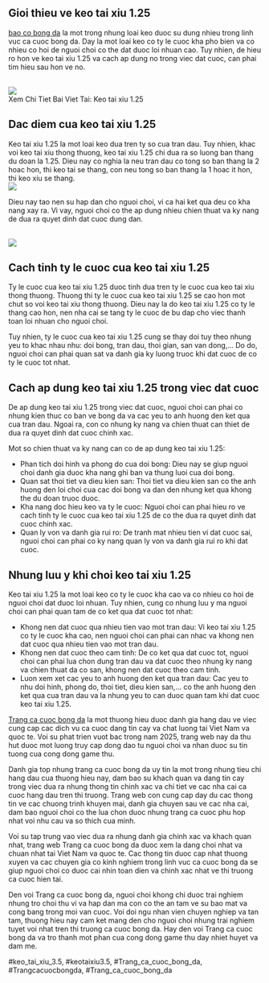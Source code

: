 <h2>Gioi thieu ve keo tai xiu 1.25</h2><p><a href="https://affcup.net/keo-tai-xiu-1-25/">bao co bong da</a> la mot trong nhung loai keo duoc su dung nhieu trong linh vuc ca cuoc bong da. Day la mot loai keo co ty le cuoc kha pho bien va co nhieu co hoi de nguoi choi co the dat duoc loi nhuan cao. Tuy nhien, de hieu ro hon ve keo tai xiu 1.25 va cach ap dung no trong viec dat cuoc, can phai tim hieu sau hon ve no.</p><br><img src="https://affcup.net/wp-content/uploads/2024/12/keo-tai-xiu-3-trai-anh-dai-dien.webp"></br>
Xem Chi Tiet Bai Viet Tai: Keo tai xiu 1.25<h2>Dac diem cua keo tai xiu 1.25</h2><p>Keo tai xiu 1.25 la mot loai keo dua tren ty so cua tran dau. Tuy nhien, khac voi keo tai xiu thong thuong, keo tai xiu 1.25 chi dua ra so luong ban thang du doan la 1.25. Dieu nay co nghia la neu tran dau co tong so ban thang la 2 hoac hon, thi keo tai se thang, con neu tong so ban thang la 1 hoac it hon, thi keo xiu se thang.<br><img src="https://affcup.net/wp-content/uploads/2024/12/gioi-thieu-keo-tai-xiu-1-25.webp"></br><p>Dieu nay tao nen su hap dan cho nguoi choi, vi ca hai ket qua deu co kha nang xay ra. Vi vay, nguoi choi co the ap dung nhieu chien thuat va ky nang de dua ra quyet dinh dat cuoc dung dan.</p><br><img src="https://affcup.net/wp-content/uploads/2024/12/keo-tai-xiu-1-25-thong-tin-doi-bong.webp"></br><h2>Cach tinh ty le cuoc cua keo tai xiu 1.25</h2><p>Ty le cuoc cua keo tai xiu 1.25 duoc tinh dua tren ty le cuoc cua keo tai xiu thong thuong. Thuong thi ty le cuoc cua keo tai xiu 1.25 se cao hon mot chut so voi keo tai xiu thong thuong. Dieu nay la do keo tai xiu 1.25 co ty le thang cao hon, nen nha cai se tang ty le cuoc de bu dap cho viec thanh toan loi nhuan cho nguoi choi.<p>Tuy nhien, ty le cuoc cua keo tai xiu 1.25 cung se thay doi tuy theo nhung yeu to khac nhau nhu: doi bong, tran dau, thoi gian, san van dong,... Do do, nguoi choi can phai quan sat va danh gia ky luong truoc khi dat cuoc de co ty le cuoc tot nhat.</p><h2>Cach ap dung keo tai xiu 1.25 trong viec dat cuoc</h2><p>De ap dung keo tai xiu 1.25 trong viec dat cuoc, nguoi choi can phai co nhung kien thuc co ban ve bong da va cac yeu to anh huong den ket qua cua tran dau. Ngoai ra, con co nhung ky nang va chien thuat can thiet de dua ra quyet dinh dat cuoc chinh xac.<p>Mot so chien thuat va ky nang can co de ap dung keo tai xiu 1.25:</p><ul>
<li>Phan tich doi hinh va phong do cua doi bong: Dieu nay se giup nguoi choi danh gia duoc kha nang ghi ban va thung luoi cua doi bong.</li>
<li>Quan sat thoi tiet va dieu kien san: Thoi tiet va dieu kien san co the anh huong den loi choi cua cac doi bong va dan den nhung ket qua khong the du doan truoc duoc.</li>
<li>Kha nang doc hieu keo va ty le cuoc: Nguoi choi can phai hieu ro ve cach tinh ty le cuoc cua keo tai xiu 1.25 de co the dua ra quyet dinh dat cuoc chinh xac.</li>
<li>Quan ly von va danh gia rui ro: De tranh mat nhieu tien vi dat cuoc sai, nguoi choi can phai co ky nang quan ly von va danh gia rui ro khi dat cuoc.</li>
</ul><h2>Nhung luu y khi choi keo tai xiu 1.25</h2><p>Keo tai xiu 1.25 la mot loai keo co ty le cuoc kha cao va co nhieu co hoi de nguoi choi dat duoc loi nhuan. Tuy nhien, cung co nhung luu y ma nguoi choi can phai quan tam de co ket qua dat cuoc tot nhat:</p><ul>
<li>Khong nen dat cuoc qua nhieu tien vao mot tran dau: Vi keo tai xiu 1.25 co ty le cuoc kha cao, nen nguoi choi can phai can nhac va khong nen dat cuoc qua nhieu tien vao mot tran dau.</li>
<li>Khong nen dat cuoc theo cam tinh: De co ket qua dat cuoc tot, nguoi choi can phai lua chon dung tran dau va dat cuoc theo nhung ky nang va chien thuat da co san, khong nen dat cuoc theo cam tinh.</li>
<li>Luon xem xet cac yeu to anh huong den ket qua tran dau: Cac yeu to nhu doi hinh, phong do, thoi tiet, dieu kien san,... co the anh huong den ket qua cua tran dau va la nhung yeu to can duoc quan tam khi dat cuoc keo tai xiu 1.25.</li>
</ul><p><a href="https://affcup.net/">Trang ca cuoc bong da</a> la mot thuong hieu duoc danh gia hang dau ve viec cung cap cac dich vu ca cuoc dang tin cay va chat luong tai Viet Nam va quoc te. Voi su phat trien vuot bac trong nam 2025, trang web nay da thu hut duoc mot luong truy cap dong dao tu nguoi choi va nhan duoc su tin tuong cua cong dong game thu.

Danh gia top nhung trang ca cuoc bong da uy tin la mot trong nhung tieu chi hang dau cua thuong hieu nay, dam bao su khach quan va dang tin cay trong viec dua ra nhung thong tin chinh xac va chi tiet ve cac nha cai ca cuoc hang dau tren thi truong. Trang web con cung cap day du cac thong tin ve cac chuong trinh khuyen mai, danh gia chuyen sau ve cac nha cai, dam bao nguoi choi co the lua chon duoc nhung trang ca cuoc phu hop nhat voi nhu cau va so thich cua minh.

Voi su tap trung vao viec dua ra nhung danh gia chinh xac va khach quan nhat, trang web Trang ca cuoc bong da duoc xem la dang choi nhat va chuan nhat tai Viet Nam va quoc te. Cac thong tin duoc cap nhat thuong xuyen va cac chuyen gia co kinh nghiem trong linh vuc ca cuoc bong da se giup nguoi choi co duoc cai nhin toan dien va chinh xac nhat ve thi truong ca cuoc hien tai.

Den voi Trang ca cuoc bong da, nguoi choi khong chi duoc trai nghiem nhung tro choi thu vi va hap dan ma con co the an tam ve su bao mat va cong bang trong moi van cuoc. Voi doi ngu nhan vien chuyen nghiep va tan tam, thuong hieu nay cam ket mang den cho nguoi choi nhung trai nghiem tuyet voi nhat tren thi truong ca cuoc bong da. Hay den voi Trang ca cuoc bong da va tro thanh mot phan cua cong dong game thu day nhiet huyet va dam me.</p>
#keo_tai_xiu_3.5, #keotaixiu3.5, #Trang_ca_cuoc_bong_da, #Trangcacuocbongda, #Trang_ca_cuoc_bong_da
